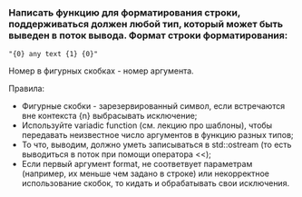 ### Написать функцию для форматирования строки, поддерживаться должен любой тип, который может быть выведен в поток вывода. Формат строки форматирования:

```
"{0} any text {1} {0}"
```
Номер в фигурных скобках - номер аргумента.

Правила:
- Фигурные скобки - зарезервированный символ, если встречаются вне контекста {n} выбрасывать исключение;
- Используйте variadic function (см. лекцию про шаблоны), чтобы передавать неизвестное число аргументов в функцию разных типов;
- То что, выводим, должно уметь записываться в std::ostream (то есть выводиться в поток при помощи оператора <<);
- Если первый аргумент format, не соответвует параметрам (например, их меньше чем задано в строке) или некорректное использование скобок, то кидать и обрабатывать свои исключения.
